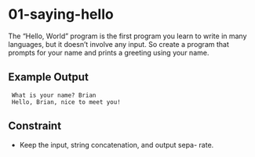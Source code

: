 # 01-saying-hello

The “Hello, World” program is the first program you learn
to write in many languages, but it doesn’t involve any input.
So create a program that prompts for your name and prints
a greeting using your name.

## Example Output

```
 What is your name? Brian
 Hello, Brian, nice to meet you!
```

## Constraint

- Keep the input, string concatenation, and output sepa-
rate.

<!-- ## Challenges

- Write a new version of the program without using any variables. -->

